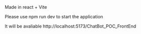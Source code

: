 Made in react + Vite

Please use npm run dev to start the application

It will be avaliable http://localhost:5173/ChatBot_POC_FrontEnd